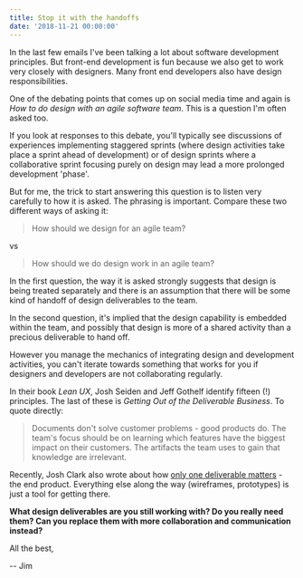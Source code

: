 ```yaml
---
title: Stop it with the handoffs
date: '2018-11-21 00:00:00'
---
```


In the last few emails I've been talking a lot about software development principles. But front-end development is fun because we also get to work very closely with designers. Many front end developers also have design responsibilities.

One of the debating points that comes up on social media time and again is _How to do design with an agile software team_. This is a question I'm often asked too.

If you look at responses to this debate, you'll typically see discussions of experiences implementing staggered sprints (where design activities take place a sprint ahead of development) or of design sprints where a collaborative sprint focusing purely on design may lead a more prolonged development 'phase'.

But for me, the trick to start answering this question is to listen very carefully to how it is asked. The phrasing is important. Compare these two different ways of asking it:

> How should we design for an agile team?

vs

> How should we do design work in an agile team?

In the first question, the way it is asked strongly suggests that design is being treated separately and there is an assumption that there will be some kind of handoff of design deliverables to the team.

In the second question, it's implied that the design capability is embedded within the team, and possibly that design is more of a shared activity than a precious deliverable to hand off.

However you manage the mechanics of integrating design and development activities, you can't iterate towards something that works for you if designers and developers are not collaborating regularly.

In their book _Lean UX_, Josh Seiden and Jeff Gothelf identify fifteen (!) principles. The last of these is _Getting Out of the Deliverable Business_. To quote directly:

> Documents don't solve customer problems - good products do. The team's focus should be on learning which features have the biggest impact on their customers. The artifacts the team uses to gain that knowledge are irrelevant.

Recently, Josh Clark also wrote about how [only one deliverable matters](https://bigmedium.com/ideas/only-one-deliverable-matters.html) - the end product. Everything else along the way (wireframes, prototypes) is just a tool for getting there.

__What design deliverables are you still working with? Do you really need them?  Can you replace them with more collaboration and communication instead?__

All the best,

-- Jim
